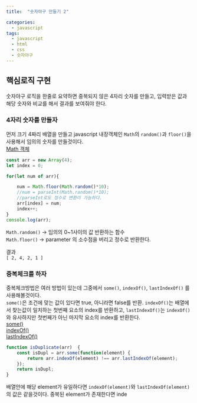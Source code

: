 ```yaml
---
title:  "숫자야구 만들기 2"

categories:
  - javascript
tags:
  - javascript
  - html
  - css
  - 숫자야구
---
```

## 핵심로직 구현

숫자야구 로직을 한줄로 요약하면
중복되지 않은 4자리 숫자를 만들고, 입력받은 값과 해당 숫자와 비교를 해서 결과를 보여줘야 한다.

### 4자리 숫자를 만들자

먼저 크기 4짜리 배열을 만들고 javascript 내장객체인 `Math`의 `random()`과 `floor()`을 사용해서 임의의 숫자를 만들것이다.  
[Math 객체](https://developer.mozilla.org/ko/docs/Web/JavaScript/Reference/Global_Objects/Math)  
```javascript
const arr = new Array(4);
let index = 0;

for(let num of arr){

    num = Math.floor(Math.random()*10);
    //num = parseInt(Math.random()*10);
    //parseInt로도 정수로 변환이 가능하다.
    arr[index] = num;
    index++;
}
console.log(arr);
```

`Math.random()` -> 임의의 0~1사이의 값 반환하는 함수  
`Math.floor()` -> parameter 의 소수점을 버리고 정수로 반환한다.  


결과  
`[ 2, 4, 2, 1 ]`  

### 중복체크를 하자

중복체크방법은 여러 방법이 있는데 그중에서 `some()`, `indexOf()`, `lastIndexOf()` 를 사용해볼것이다.  
`some()`은 조건에 맞는 값이 있다면 true, 아니라면 false를 반환.
`indexOf()`는 배열에서 찾는값이 일치하는 첫번째 요소의 index를 반환하고, `lastIndexOf()`는 `indexOf()`와 유사하지만 첫번째가 아닌 마지막 요소의 index를 반환한다.  
[some()](https://developer.mozilla.org/ko/docs/Web/JavaScript/Reference/Global_Objects/Array/some)  
[indexOf()](https://developer.mozilla.org/ko/docs/Web/JavaScript/Reference/Global_Objects/String/indexOf)  
[lastIndexOf()](https://developer.mozilla.org/ko/docs/Web/JavaScript/Reference/Global_Objects/String/lastIndexOf)  
```javascript
function isDuplicate(arr)  {
    const isDupl = arr.some(function(element) {
        return arr.indexOf(element) !== arr.lastIndexOf(element);
    });                           
    return isDupl;
}
```
배열안에 해당 element가 유일하다면 `indexOf(element)`와 `lastIndexOf(element)`의 값은 같을것이다.
중복된 element가 존재한다면 inde
